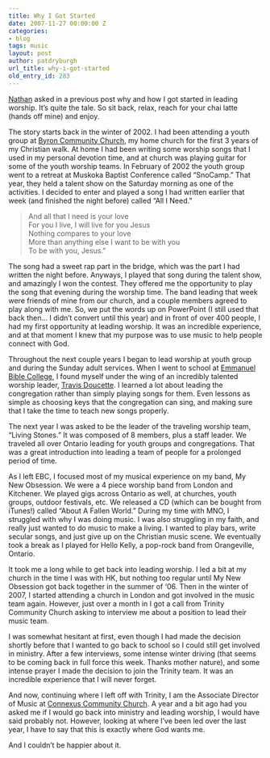 ```yaml
---
title: Why I Got Started
date: 2007-11-27 00:00:00 Z
categories:
- blog
tags: music
layout: post
author: patdryburgh
url_title: why-i-got-started
old_entry_id: 283
---
```


<a href="http://practicalworship.blogspot.com/" title="Nathan">Nathan</a> asked in a previous post why and how I got started in leading worship. It’s quite the tale. So sit back, relax, reach for your chai latte (hands off mine) and enjoy.

The story starts back in the winter of 2002. I had been attending a youth group at <a href="http://byroncc.on.ca/" title="Byron Community Church">Byron Community Church</a>, my home church for the first 3 years of my Christian walk. At home I had been writing some worship songs that I used in my personal devotion time, and at church was playing guitar for some of the youth worship teams. In February of 2002 the youth group went to a retreat at Muskoka Baptist Conference called “SnoCamp.”  That year, they held a talent show on the Saturday morning as one of the activities. I decided to enter and played a song I had written earlier that week (and finished the night before) called “All I Need.”

<blockquote>And all that I need is your love<br>
For you I live, I will live for you Jesus<br>
Nothing compares to your love<br>
More than anything else I want to be with you<br>
To be with you, Jesus.”</blockquote>

The song had a sweet rap part in the bridge, which was the part I had written the night before. Anyways, I played that song during the talent show, and amazingly I won the contest. They offered me the opportunity to play the song that evening during the worship time. The band leading that week were friends of mine from our church, and a couple members agreed to play along with me. So, we put the words up on PowerPoint (I still used that back then… I didn’t convert until this year) and in front of over 400 people, I had my first opportunity at leading worship. It was an incredible experience, and at that moment I knew that my purpose was to use music to help people connect with God.

Throughout the next couple years I began to lead worship at youth group and during the Sunday adult services. When I went to school at <a href="http://www.ebcollege.on.ca/" title="EBC">Emmanuel Bible College</a>, I found myself under the wing of an incredibly talented worship leader, <a href="http://myspace.com/travychristmas" title="Travis Doucette">Travis Doucette</a>. I learned a lot about leading the congregation rather than simply playing songs for them. Even lessons as simple as choosing keys that the congregation can sing, and making sure that I take the time to teach new songs properly.

The next year I was asked to be the leader of the traveling worship team, “Living Stones.”  It was composed of  8 members, plus a staff leader. We traveled all over Ontario leading for youth groups and congregations. That was a great introduction into leading a team of people for a prolonged period of time.

As I left EBC, I focused most of my musical experience on my band, My New Obsession. We were a 4 piece worship band from London and Kitchener. We played gigs across Ontario as well, at churches, youth groups, outdoor festivals, etc. We released a CD (which can be bought from iTunes!) called “About A Fallen World.”  During my time with MNO, I struggled with why I was doing music. I was also struggling in my faith, and really just wanted to do music to make a living. I wanted to play bars, write secular songs, and just give up on the Christian music scene. We eventually took a break as I played for Hello Kelly, a pop-rock band from Orangeville, Ontario.

It took me a long while to get back into leading worship. I led a bit at my church in the time I was with HK, but nothing too regular until My New Obsession got back together in the summer of ‘06. Then in the winter of 2007, I started attending a church in London and got involved in the music team again. However, just over a month in I got a call from Trinity Community Church asking to interview me about a position to lead their music team.

I was somewhat hesitant at first, even though I had made the decision shortly before that I wanted to go back to school so I could still get involved in ministry. After a few interviews, some intense winter driving (that seems to be coming back in full force this week. Thanks mother nature), and some intense prayer I made the decision to join the Trinity team. It was an incredible experience that I will never forget.

And now, continuing where I left off with Trinity, I am the Associate Director of Music at <a href="http://www.connexuscommunity.com/" title="Connexus">Connexus Community Church</a>. A year and a bit ago had you asked me if I would go back into ministry and leading worship, I would have said probably not. However, looking at where I’ve been led over the last year, I have to say that this is exactly where God wants me.

And I couldn’t be happier about it.